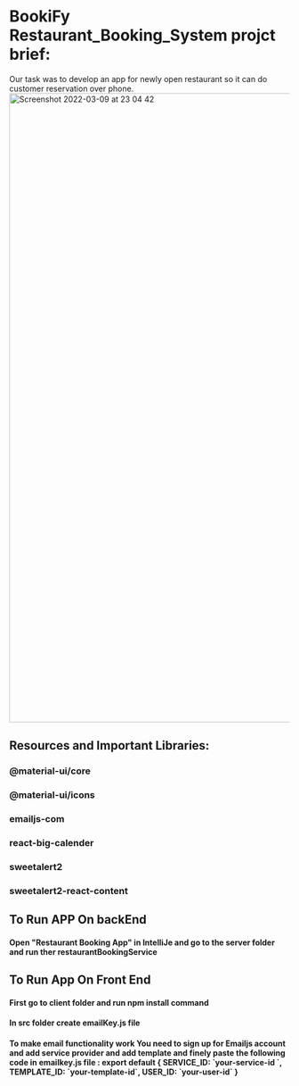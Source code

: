 # BookiFy  Restaurant_Booking_System projct brief:
Our task was to develop an app for newly open restaurant so it can do customer reservation over phone.
<img width="1128" alt="Screenshot 2022-03-09 at 23 04 42" src="https://user-images.githubusercontent.com/94113478/157554049-2ee2062d-6ca2-40bd-a543-a09fbae0e7e7.png">
<h2> Resources and Important Libraries:</h2>
<h3>@material-ui/core</h3>
<h3>@material-ui/icons</h3>
<h3>emailjs-com</h3>
<h3>react-big-calender</h3>
<h3>sweetalert2</h3>
<h3>sweetalert2-react-content</h3>
<h2>To Run APP On backEnd </h2>
<h4> Open "Restaurant Booking App" in IntelliJe and go to the server folder and run ther restaurantBookingService</h4>
<h2>To Run App On Front End</h2>
<h4>First go to client folder and run npm install command</h4>
<h4> In src folder create emailKey.js file </h4>
<h4>To make email functionality work You need to sign up for Emailjs account and add service provider and add template and finely paste the following code in emailkey.js file :
export default {
    SERVICE_ID: `your-service-id `,
    TEMPLATE_ID: `your-template-id`,
    USER_ID: `your-user-id`
    }</h4>
  

                                    
 

